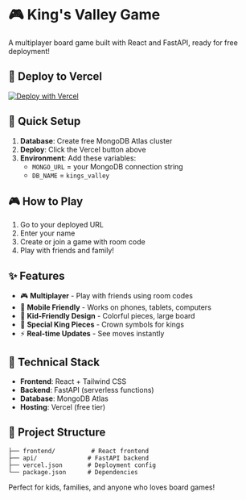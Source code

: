 # 🎮 King's Valley Game

A multiplayer board game built with React and FastAPI, ready for free deployment!

## 🚀 Deploy to Vercel

[![Deploy with Vercel](https://vercel.com/button)](https://vercel.com/new/clone?repository-url=https://github.com/your-username/kings-valley-game)

## 🎯 Quick Setup

1. **Database**: Create free MongoDB Atlas cluster
2. **Deploy**: Click the Vercel button above  
3. **Environment**: Add these variables:
   - `MONGO_URL` = your MongoDB connection string
   - `DB_NAME` = `kings_valley`

## 🎮 How to Play

1. Go to your deployed URL
2. Enter your name
3. Create or join a game with room code
4. Play with friends and family!

## ✨ Features

- 🎮 **Multiplayer** - Play with friends using room codes
- 📱 **Mobile Friendly** - Works on phones, tablets, computers  
- 🎨 **Kid-Friendly Design** - Colorful pieces, large board
- 👑 **Special King Pieces** - Crown symbols for kings
- ⚡ **Real-time Updates** - See moves instantly

## 🔧 Technical Stack

- **Frontend**: React + Tailwind CSS
- **Backend**: FastAPI (serverless functions)
- **Database**: MongoDB Atlas
- **Hosting**: Vercel (free tier)

## 📁 Project Structure

```
├── frontend/          # React frontend
├── api/              # FastAPI backend
├── vercel.json       # Deployment config
└── package.json      # Dependencies
```

Perfect for kids, families, and anyone who loves board games!